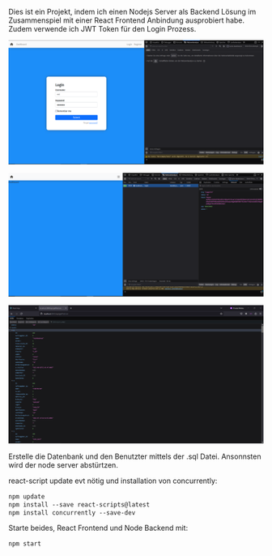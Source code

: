 
Dies ist ein Projekt, indem ich einen Nodejs Server als Backend Lösung im Zusammenspiel mit einer React Frontend Anbindung ausprobiert habe. Zudem verwende ich JWT Token für den Login Prozess.


![Alt text](/img/loggin.png "loggin")

![Alt text](/img/loggedin.png "loggedin")

![Alt text](/img/platinen.png "Backend abfragen")


Erstelle die Datenbank und den Benutzter mittels der .sql Datei.
Ansonnsten wird der node server abstürtzen.

react-script update evt nötig und installation von concurrently:
```  
npm update
npm install --save react-scripts@latest
npm install concurrently --save-dev
```

Starte beides, React Frontend und Node Backend mit:
```  
npm start
```



